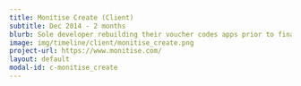 ```yaml
---
title: Monitise Create (Client)
subtitle: Dec 2014 - 2 months
blurb: Sole developer rebuilding their voucher codes apps prior to final release.
image: img/timeline/client/monitise_create.png
project-url: https://www.monitise.com/
layout: default
modal-id: c-monitise_create
---
```

